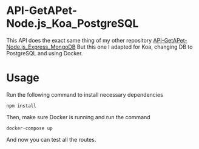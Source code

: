 # API-GetAPet-Node.js_Koa_PostgreSQL
This API does the exact same thing of my other repository [API-GetAPet-Node.js_Express_MongoDB](https://github.com/pedropereiraassis/API-GetAPet-Node.js_Express_MongoDB)
But this one I adapted for Koa, changing DB to PostgreSQL and using Docker.

# Usage
Run the following command to install necessary dependencies
```
npm install
```

Then, make sure Docker is running and run the command
```
docker-compose up
```

And now you can test all the routes.
